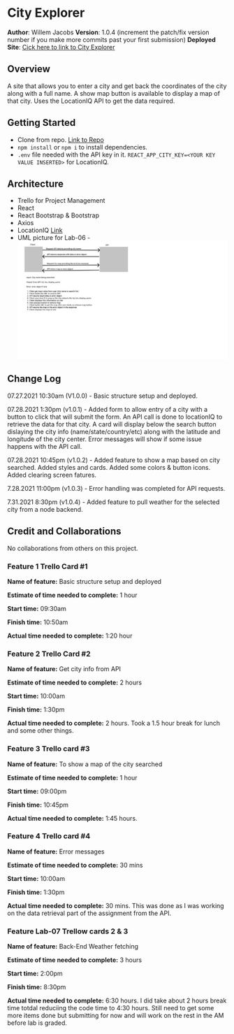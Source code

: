 # City Explorer

**Author**: Willem Jacobs
**Version**: 1.0.4 (increment the patch/fix version number if you make more commits past your first submission)
**Deployed Site**: [Cick here to link to City Explorer](https://city-explorer-wamj.netlify.app/)

## Overview

A site that allows you to enter a city and get back the coordinates of the city along with a full name. A show map button is available to display a map of that city. Uses the LocationIQ API to get the data required.

## Getting Started

- Clone from repo. [Link to Repo](https://github.com/Willem-Jacobs/city-explorer)
- `npm install` or `npm i` to install dependencies.
- `.env` file needed with the API key in it. `REACT_APP_CITY_KEY=<YOUR KEY VALUE INSERTED>` for LocationIQ.

## Architecture

- Trello for Project Management
- React
- React Bootstrap & Bootstrap
- Axios
- LocationIQ [Link](https://locationiq.com/)
- UML picture for Lab-06 - ![UML](CE-UMLv1-1.png "UML Image")

## Change Log

07.27.2021 10:30am (V1.0.0) - Basic structure setup and deployed.

07.28.2021 1:30pm (v1.0.1) - Added form to allow entry of a city with a button to click that will submit the form. An API call is done to locationIQ to retrieve the data for that city. A card will display below the search button dislaying the city info (name/state/country/etc) along with the latitude and longitude of the city center. Error messages will show if some issue happens with the API call.

07.28.2021 10:45pm (v1.0.2) - Added feature to show a map based on city searched. Added styles and cards. Added some colors & button icons. Added clearing screen fatures.

7.28.2021 11:00pm (v1.0.3) - Error handling was completed for API requests.

7.31.2021 8:30pm (v1.0.4) - Added feature to pull weather for the selected city from a node backend.

## Credit and Collaborations

No collaborations from others on this project.

### Feature 1 Trello Card #1

**Name of feature:** Basic structure setup and deployed

**Estimate of time needed to complete:** 1 hour

**Start time:** 09:30am

**Finish time:** 10:50am

**Actual time needed to complete:** 1:20 hour

### Feature 2 Trello Card #2

**Name of feature:** Get city info from API

**Estimate of time needed to complete:** 2 hours

**Start time:** 10:00am

**Finish time:** 1:30pm

**Actual time needed to complete:** 2 hours. Took a 1.5 hour break for lunch and some other things.

### Feature 3 Trello card #3

**Name of feature:** To show a map of the city searched

**Estimate of time needed to complete:** 1 hour

**Start time:** 09:00pm

**Finish time:** 10:45pm

**Actual time needed to complete:** 1:45 hours.

### Feature 4 Trello card #4

**Name of feature:** Error messages

**Estimate of time needed to complete:** 30 mins

**Start time:** 10:00am

**Finish time:** 1:30pm

**Actual time needed to complete:** 30 mins. This was done as I was working on the data retrieval part of the assignment from the API.

### Feature Lab-07 Trellow cards 2 & 3

**Name of feature:** Back-End Weather fetching

**Estimate of time needed to complete:** 3 hours

**Start time:** 2:00pm

**Finish time:** 8:30pm

**Actual time needed to complete:** 6:30 hours. I did take about 2 hours break time totdal reduciing the code time to 4:30 hours. Still need to get some more items done but submitting for now and will work on the rest in the AM before lab is graded.
